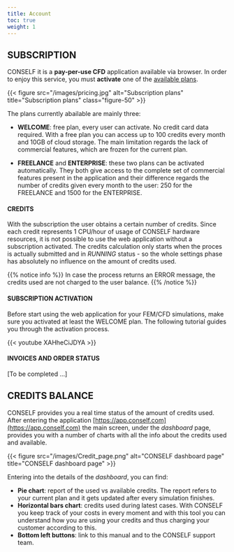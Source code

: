 ```yaml
---
title: Account
toc: true
weight: 1
---
```


## SUBSCRIPTION

CONSELF it is a **pay-per-use CFD** application available via browser. In order to enjoy this service, you must **activate** one of the [available plans](https://conself.com/product/subscriptions/).

{{< figure src="/images/pricing.jpg" alt="Subscription plans" title="Subscription plans" class="figure-50" >}}

The plans currently abailable are mainly three:

- **WELCOME**: free plan, every user can activate. No credit card data required. With a free plan you can access up to 100 credits every month and 10GB of cloud storage. The main limitation regards the lack of commercial features, which are frozen for the current plan.

- **FREELANCE** and **ENTERPRISE**: these two plans can be activated automatically. They both give access to the complete set of commercial features present in the application and their difference regards the number of credits given every month to the user: 250 for the FREELANCE and 1500 for the ENTERPRISE.

#### CREDITS

With the subscription the user obtains a certain number of credits. Since each credit represents 1 CPU/hour of usage of CONSELF hardware resources, it is not possible to use the web application without a subscription activated. The credits calculation only starts when the proces is actually submitted and in *RUNNING* status - so the whole settings phase has absolutely no influence on the amount of credits used.

{{% notice info %}}
In case the process returns an ERROR message, the credits used are not charged to the user balance.
{{% /notice %}}

#### SUBSCRIPTION ACTIVATION

Before start using the web application for your FEM/CFD simulations, make sure you activated at least the WELCOME plan. The following tutorial guides you through the activation process.

{{< youtube XAHheCiJDYA >}}

#### INVOICES AND ORDER STATUS

[To be completed ...]

## CREDITS BALANCE

CONSELF provides you a real time status of the amount of credits used. After entering the application [https://app.conself.com](https://app.conself.com) the main screen, under the *dashboard* page, provides you with a number of charts with all the info about the credits used and available.

{{< figure src="/images/Credit_page.png" alt="CONSELF dashboard page" title="CONSELF dashboard page" >}}

Entering into the details of the *dashboard*, you can find:

- **Pie chart**: report of the used vs available credits. The report refers to your current plan and it gets updated after every simulation finishes.
- **Horizontal bars chart**: credits used during latest cases. With CONSELF you keep track of your costs in every moment and with this tool you can understand how you are using your credits and thus charging your customer according to this.
- **Bottom left buttons**: link to this manual and to the CONSELF support team.
